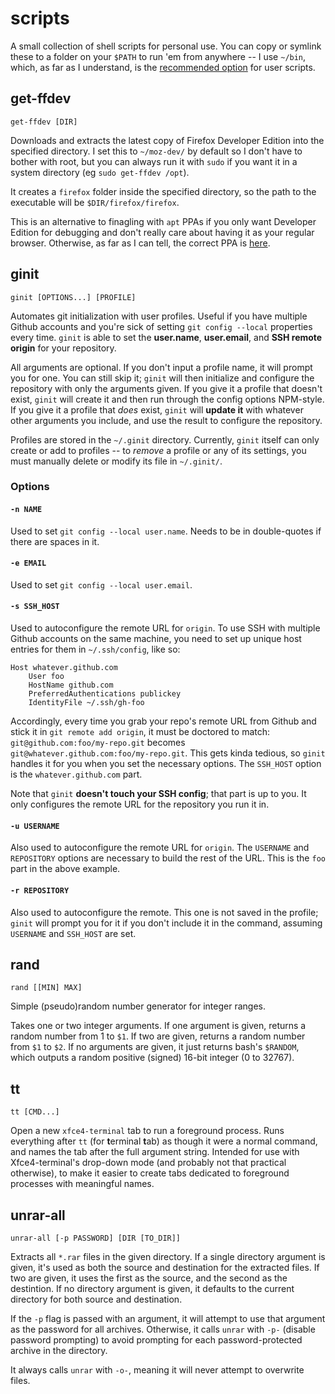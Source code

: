 # scripts

A small collection of shell scripts for personal use. You can copy or symlink these to a folder on your `$PATH` to run 'em from anywhere -- I use `~/bin`, which, as far as I understand, is the [recommended option](https://askubuntu.com/a/308048) for user scripts.


## get-ffdev

```
get-ffdev [DIR]
```

Downloads and extracts the latest copy of Firefox Developer Edition into the specified directory. I set this to `~/moz-dev/` by default so I don't have to bother with root, but you can always run it with `sudo` if you want it in a system directory (eg `sudo get-ffdev /opt`).

It creates a `firefox` folder inside the specified directory, so the path to the executable will be `$DIR/firefox/firefox`.

This is an alternative to finagling with `apt` PPAs if you only want Developer Edition for debugging and don't really care about having it as your regular browser. Otherwise, as far as I can tell, the correct PPA is [here](https://launchpad.net/~mozillateam/+archive/ubuntu/firefox-next).




## ginit

```
ginit [OPTIONS...] [PROFILE]
```

Automates git initialization with user profiles. Useful if you have multiple Github accounts and you're sick of setting `git config --local` properties every time. `ginit` is able to set the **user.name**, **user.email**, and **SSH remote origin** for your repository.

All arguments are optional. If you don't input a profile name, it will prompt you for one. You can still skip it; `ginit` will then initialize and configure the repository with only the arguments given. If you give it a profile that doesn't exist, `ginit` will create it and then run through the config options NPM-style. If you give it a profile that *does* exist, `ginit` will **update it** with whatever other arguments you include, and use the result to configure the repository.

Profiles are stored in the `~/.ginit` directory. Currently, `ginit` itself can only create or add to profiles -- to *remove* a profile or any of its settings, you must manually delete or modify its file in `~/.ginit/`.


### Options

#### `-n NAME`

Used to set `git config --local user.name`. Needs to be in double-quotes if there are spaces in it.

#### `-e EMAIL`

Used to set `git config --local user.email`.

#### `-s SSH_HOST`

Used to autoconfigure the remote URL for `origin`. To use SSH with multiple Github accounts on the same machine, you need to set up unique host entries for them in `~/.ssh/config`, like so:

```
Host whatever.github.com
    User foo
    HostName github.com
    PreferredAuthentications publickey
    IdentityFile ~/.ssh/gh-foo
```

Accordingly, every time you grab your repo's remote URL from Github and stick it in `git remote add origin`, it must be doctored to match: `git@github.com:foo/my-repo.git` becomes `git@whatever.github.com:foo/my-repo.git`. This gets kinda tedious, so `ginit` handles it for you when you set the necessary options. The `SSH_HOST` option is the `whatever.github.com` part.

Note that `ginit` **doesn't touch your SSH config**; that part is up to you. It only configures the remote URL for the repository you run it in.

#### `-u USERNAME`

Also used to autoconfigure the remote URL for `origin`. The `USERNAME` and `REPOSITORY` options are necessary to build the rest of the URL. This is the `foo` part in the above example.

#### `-r REPOSITORY`

Also used to autoconfigure the remote. This one is not saved in the profile; `ginit` will prompt you for it if you don't include it in the command, assuming `USERNAME` and `SSH_HOST` are set.



## rand

```
rand [[MIN] MAX]
```
Simple (pseudo)random number generator for integer ranges.

Takes one or two integer arguments. If one argument is given, returns a random number from 1 to `$1`. If two are given, returns a random number from `$1` to `$2`. If no arguments are given, it just returns bash's `$RANDOM`, which outputs a random positive (signed) 16-bit integer (0 to 32767).



## tt

```
tt [CMD...]
```
Open a new `xfce4-terminal` tab to run a foreground process. Runs everything after `tt` (for **t**erminal **t**ab) as though it were a normal command, and names the tab after the full argument string. Intended for use with Xfce4-terminal's drop-down mode (and probably not that practical otherwise), to make it easier to create tabs dedicated to foreground processes with meaningful names.



## unrar-all

```
unrar-all [-p PASSWORD] [DIR [TO_DIR]]
```

Extracts all `*.rar` files in the given directory. If a single directory argument is given, it's used as both the source and destination for the extracted files. If two are given, it uses the first as the source, and the second as the destintion. If no directory argument is given, it defaults to the current directory for both source and destination.

If the `-p` flag is passed with an argument, it will attempt to use that argument as the password for all archives. Otherwise, it calls `unrar` with `-p-` (disable password prompting) to avoid prompting for each password-protected archive in the directory.

It always calls `unrar` with `-o-`, meaning it will never attempt to overwrite files.
